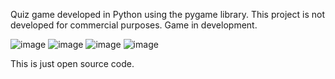 Quiz game developed in Python using the pygame library. This project is not developed for commercial purposes.
Game in development.

![image](https://github.com/user-attachments/assets/6e2d29c4-26f7-4abf-b2a2-61f51896443d)
![image](https://github.com/user-attachments/assets/2ae8b43a-f1dc-4637-9135-5721371cca05)
![image](https://github.com/user-attachments/assets/e113f300-528f-4fb6-8bd9-814b9c452066)
![image](https://github.com/user-attachments/assets/5e1b681f-f683-4b81-b1ed-7dae570ca631)


This is just open source code.
